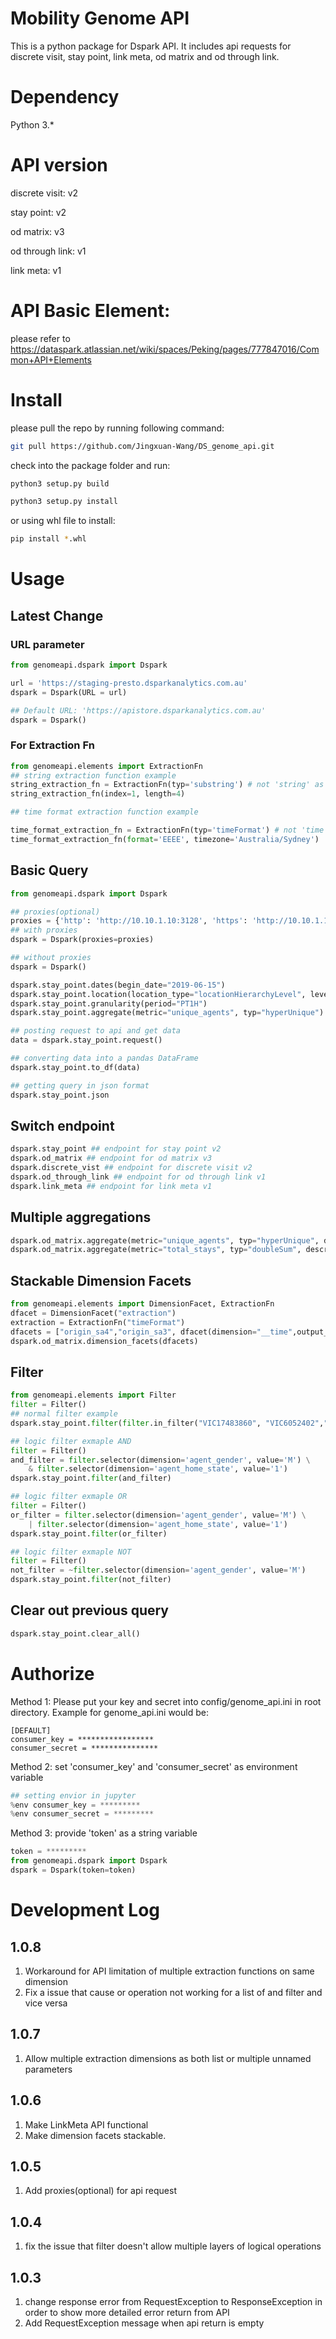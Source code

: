 # Mobility Genome API
This is a python package for Dspark API. It includes api requests for discrete visit, stay point, link meta, od matrix and od through link.

# Dependency
Python 3.*

# API version
discrete visit: v2

stay point: v2

od matrix: v3

od through link: v1

link meta: v1

# API Basic Element:
please refer to https://dataspark.atlassian.net/wiki/spaces/Peking/pages/777847016/Common+API+Elements

# Install
please pull the repo by running following command:

```bash
git pull https://github.com/Jingxuan-Wang/DS_genome_api.git
```

check into the package folder and run:

```bash
python3 setup.py build

python3 setup.py install
```

or using whl file to install:

```bash
pip install *.whl
```

# Usage

## Latest Change

### URL parameter
```python
from genomeapi.dspark import Dspark

url = 'https://staging-presto.dsparkanalytics.com.au'
dspark = Dspark(URL = url)

## Default URL: 'https://apistore.dsparkanalytics.com.au'
dspark = Dspark()
```

### For Extraction Fn
```python
from genomeapi.elements import ExtractionFn
## string extraction function example
string_extraction_fn = ExtractionFn(typ='substring') # not 'string' as type
string_extraction_fn(index=1, length=4)

## time format extraction function example

time_format_extraction_fn = ExtractionFn(typ='timeFormat') # not 'time' as type
time_format_extraction_fn(format='EEEE', timezone='Australia/Sydney')
```

## Basic Query
```python
from genomeapi.dspark import Dspark

## proxies(optional)
proxies = {'http': 'http://10.10.1.10:3128', 'https': 'http://10.10.1.10:1080',}
## with proxies
dspark = Dspark(proxies=proxies)

## without proxies
dspark = Dspark()

dspark.stay_point.dates(begin_date="2019-06-15")
dspark.stay_point.location(location_type="locationHierarchyLevel", level_type="sa2", id="117011325")
dspark.stay_point.granularity(period="PT1H")
dspark.stay_point.aggregate(metric="unique_agents", typ="hyperUnique")

## posting request to api and get data
data = dspark.stay_point.request()

## converting data into a pandas DataFrame
dspark.stay_point.to_df(data)

## getting query in json format
dspark.stay_point.json
```

## Switch endpoint
```python
dspark.stay_point ## endpoint for stay point v2
dspark.od_matrix ## endpoint for od matrix v3
dspark.discrete_vist ## endpoint for discrete visit v2
dspark.od_through_link ## endpoint for od through link v1
dspark.link_meta ## endpoint for link meta v1
```

## Multiple aggregations
```python
dspark.od_matrix.aggregate(metric="unique_agents", typ="hyperUnique", described_as="unique_agents")
dspark.od_matrix.aggregate(metric="total_stays", typ="doubleSum", described_as="total_stays")
```

## Stackable Dimension Facets
```python
from genomeapi.elements import DimensionFacet, ExtractionFn
dfacet = DimensionFacet("extraction")
extraction = ExtractionFn("timeFormat")
dfacets = ["origin_sa4","origin_sa3", dfacet(dimension="__time",output_name="hour",extraction_fn=extraction(format="HH",timezone="Australia/Brisbane"))]
dspark.od_matrix.dimension_facets(dfacets)
```

## Filter
```python
from genomeapi.elements import Filter
filter = Filter()
## normal filter example
dspark.stay_point.filter(filter.in_filter("VIC17483860", "VIC6052402","NSW500187142", dimension="link_id"))

## logic filter exmaple AND
filter = Filter()
and_filter = filter.selector(dimension='agent_gender', value='M') \
    & filter.selector(dimension='agent_home_state', value='1')
dspark.stay_point.filter(and_filter)

## logic filter exmaple OR
filter = Filter()
or_filter = filter.selector(dimension='agent_gender', value='M') \
    | filter.selector(dimension='agent_home_state', value='1')
dspark.stay_point.filter(or_filter)

## logic filter exmaple NOT
filter = Filter()
not_filter = ~filter.selector(dimension='agent_gender', value='M')
dspark.stay_point.filter(not_filter)
```

## Clear out previous query
```python
dspark.stay_point.clear_all()
```

# Authorize
Method 1:
Please put your key and secret into config/genome_api.ini in root directory. Example for genome_api.ini would be:

```
[DEFAULT]
consumer_key = *****************
consumer_secret = ***************
```

Method 2:
set 'consumer_key' and 'consumer_secret' as environment variable

```python
## setting envior in jupyter
%env consumer_key = *********
%env consumer_secret = *********
``` 

Method 3:
provide 'token' as a string variable
```python
token = *********
from genomeapi.dspark import Dspark
dspark = Dspark(token=token)
```

# Development Log
## 1.0.8
1. Workaround for API limitation of multiple extraction functions on same dimension
2. Fix a issue that cause or operation not working for a list of and filter and vice versa 

## 1.0.7
1. Allow multiple extraction dimensions as both list or multiple unnamed parameters

## 1.0.6
1. Make LinkMeta API functional
2. Make dimension facets stackable.

## 1.0.5
1. Add proxies(optional) for api request

## 1.0.4
1. fix the issue that filter doesn't allow multiple layers of logical operations

## 1.0.3
1. change response error from RequestException to ResponseException in order to show more detailed error return from API
2. Add RequestException message when api return is empty

